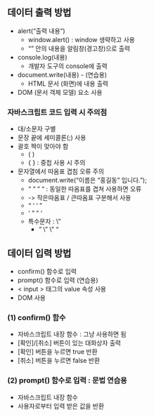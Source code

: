 ## 데이터 출력 방법
- alert(“출력 내용”)
    - window.alert() : window 생략하고 사용
    - “” 안의 내용을 알림창(경고창)으로 출력
- console.log(내용)
    - 개발자 도구의 console에 출력
- document.write(내용) - (연습용)
    - HTML 문서 (화면)에 내용 출력
- DOM (문서 객체 모델) 요소 사용

### 자바스크립트 코드 입력 시 주의점
- 대/소문자 구별
- 문장 끝에 세미콜론(;) 사용
- 괄호 짝이 맞아야 함
    - ( )
    - {  } : 중첩 사용 시 주의 
- 문자열에서 따옴표 겹침 오류 주의
    - document.write(“이름은 “홍길동” 입니다.”);
    - “  “  “    “ : 동일한 따옴표를 겹쳐 사용하면 오류
    - -> 작은따옴표 / 큰따옴표 구분해서 사용
    - “  ‘  ‘ ”
    - ‘   “  “  ‘
    - 특수문자 : \”
        - “    \”     \”    “

## 데이터 입력 방법
- confirm() 함수로 입력
- prompt() 함수로 입력  (연습용)
- < input > 태그의 value 속성 사용
- DOM 사용

### (1) confirm() 함수 
- 자바스크립트 내장 함수 : 그냥 사용하면 됨
- [확인]/[취소] 버튼이 있는 대화상자 출력
- [확인] 버튼을 누르면 true 반환
- [취소] 버튼을 누르면 false 반환


### (2) prompt() 함수로 입력 : 문법 연습용
- 자바스크립트 내장 함수
- 사용자로부터 입력 받은 값을 반환